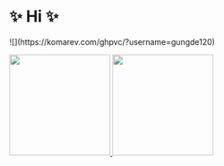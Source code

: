 <h1>✨ Hi ✨</h1>
![](https://komarev.com/ghpvc/?username=gungde120)

<!--
**gungde120/gungde120** is a ✨ _special_ ✨ repository because its `README.md` (this file) appears on your GitHub profile.

Here are some ideas to get you started:

- 🔭 I’m currently working on ...
- 🌱 I’m currently learning ...
- 👯 I’m looking to collaborate on ...
- 🤔 I’m looking for help with ...
- 💬 Ask me about ...
- 📫 How to reach me: ...
- 😄 Pronouns: ...
- ⚡ Fun fact: ...
-->

<p align="left">
<a href="https://github.com/gungde120">
  <img height="180em" src="https://github-readme-stats-eight-theta.vercel.app/api?username=gungde120&show_icons=true&theme=algolia&include_all_commits=true&count_private=true"/>
  <img height="180em" src="https://github-readme-stats-eight-theta.vercel.app/api/top-langs/?username=gungde120&layout=compact&langs_count=8&theme=algolia"/>
</a>
</p>
